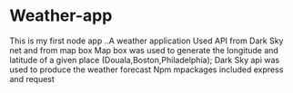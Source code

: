 # Weather-app
This is my first node app ..A weather application
Used API from Dark Sky net and from map box
Map box was used to generate the longitude and latitude of a given place (Douala,Boston,Philadelphia);
Dark Sky api was used to produce the weather forecast
Npm mpackages included express and request
